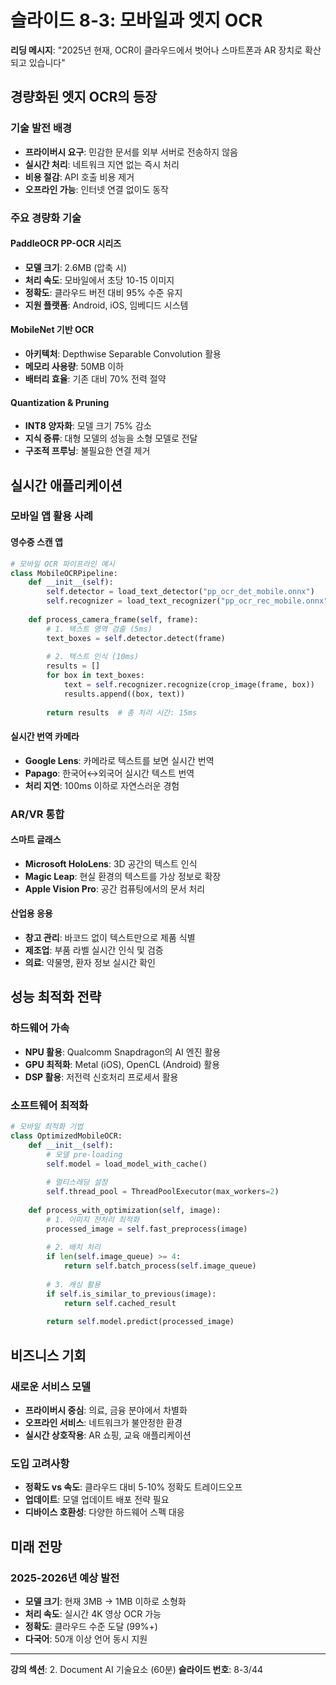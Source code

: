 # 슬라이드 8-3: 모바일과 엣지 OCR

**리딩 메시지**: "2025년 현재, OCR이 클라우드에서 벗어나 스마트폰과 AR 장치로 확산되고 있습니다"

## 경량화된 엣지 OCR의 등장

### 기술 발전 배경
- **프라이버시 요구**: 민감한 문서를 외부 서버로 전송하지 않음
- **실시간 처리**: 네트워크 지연 없는 즉시 처리
- **비용 절감**: API 호출 비용 제거
- **오프라인 가능**: 인터넷 연결 없이도 동작

### 주요 경량화 기술

#### PaddleOCR PP-OCR 시리즈
- **모델 크기**: 2.6MB (압축 시)
- **처리 속도**: 모바일에서 초당 10-15 이미지
- **정확도**: 클라우드 버전 대비 95% 수준 유지
- **지원 플랫폼**: Android, iOS, 임베디드 시스템

#### MobileNet 기반 OCR
- **아키텍처**: Depthwise Separable Convolution 활용
- **메모리 사용량**: 50MB 이하
- **배터리 효율**: 기존 대비 70% 전력 절약

#### Quantization & Pruning
- **INT8 양자화**: 모델 크기 75% 감소
- **지식 증류**: 대형 모델의 성능을 소형 모델로 전달
- **구조적 프루닝**: 불필요한 연결 제거

## 실시간 애플리케이션

### 모바일 앱 활용 사례

#### 영수증 스캔 앱
```python
# 모바일 OCR 파이프라인 예시
class MobileOCRPipeline:
    def __init__(self):
        self.detector = load_text_detector("pp_ocr_det_mobile.onnx")
        self.recognizer = load_text_recognizer("pp_ocr_rec_mobile.onnx")
    
    def process_camera_frame(self, frame):
        # 1. 텍스트 영역 검출 (5ms)
        text_boxes = self.detector.detect(frame)
        
        # 2. 텍스트 인식 (10ms)
        results = []
        for box in text_boxes:
            text = self.recognizer.recognize(crop_image(frame, box))
            results.append((box, text))
        
        return results  # 총 처리 시간: 15ms
```

#### 실시간 번역 카메라
- **Google Lens**: 카메라로 텍스트를 보면 실시간 번역
- **Papago**: 한국어↔외국어 실시간 텍스트 번역
- **처리 지연**: 100ms 이하로 자연스러운 경험

### AR/VR 통합

#### 스마트 글래스
- **Microsoft HoloLens**: 3D 공간의 텍스트 인식
- **Magic Leap**: 현실 환경의 텍스트를 가상 정보로 확장
- **Apple Vision Pro**: 공간 컴퓨팅에서의 문서 처리

#### 산업용 응용
- **창고 관리**: 바코드 없이 텍스트만으로 제품 식별
- **제조업**: 부품 라벨 실시간 인식 및 검증
- **의료**: 약물명, 환자 정보 실시간 확인

## 성능 최적화 전략

### 하드웨어 가속
- **NPU 활용**: Qualcomm Snapdragon의 AI 엔진 활용
- **GPU 최적화**: Metal (iOS), OpenCL (Android) 활용
- **DSP 활용**: 저전력 신호처리 프로세서 활용

### 소프트웨어 최적화
```python
# 모바일 최적화 기법
class OptimizedMobileOCR:
    def __init__(self):
        # 모델 pre-loading
        self.model = load_model_with_cache()
        
        # 멀티스레딩 설정
        self.thread_pool = ThreadPoolExecutor(max_workers=2)
    
    def process_with_optimization(self, image):
        # 1. 이미지 전처리 최적화
        processed_image = self.fast_preprocess(image)
        
        # 2. 배치 처리
        if len(self.image_queue) >= 4:
            return self.batch_process(self.image_queue)
        
        # 3. 캐싱 활용
        if self.is_similar_to_previous(image):
            return self.cached_result
        
        return self.model.predict(processed_image)
```

## 비즈니스 기회

### 새로운 서비스 모델
- **프라이버시 중심**: 의료, 금융 분야에서 차별화
- **오프라인 서비스**: 네트워크가 불안정한 환경
- **실시간 상호작용**: AR 쇼핑, 교육 애플리케이션

### 도입 고려사항
- **정확도 vs 속도**: 클라우드 대비 5-10% 정확도 트레이드오프
- **업데이트**: 모델 업데이트 배포 전략 필요
- **디바이스 호환성**: 다양한 하드웨어 스펙 대응

## 미래 전망

### 2025-2026년 예상 발전
- **모델 크기**: 현재 3MB → 1MB 이하로 소형화
- **처리 속도**: 실시간 4K 영상 OCR 가능
- **정확도**: 클라우드 수준 도달 (99%+)
- **다국어**: 50개 이상 언어 동시 지원

---

**강의 섹션**: 2. Document AI 기술요소 (60분)
**슬라이드 번호**: 8-3/44
